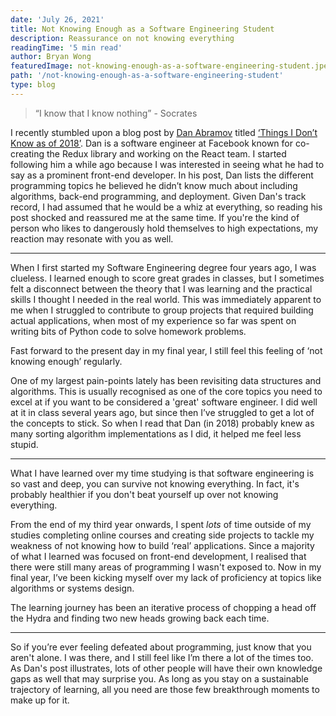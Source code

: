 ```yaml
---
date: 'July 26, 2021'
title: Not Knowing Enough as a Software Engineering Student
description: Reassurance on not knowing everything
readingTime: '5 min read'
author: Bryan Wong
featuredImage: not-knowing-enough-as-a-software-engineering-student.jpeg
path: '/not-knowing-enough-as-a-software-engineering-student'
type: blog
---
```


> “I know that I know nothing” - Socrates

I recently stumbled upon a blog post by [Dan Abramov](https://twitter.com/dan_abramov) titled [‘Things I Don’t Know as of 2018’](https://overreacted.io/things-i-dont-know-as-of-2018/). Dan is a software engineer at Facebook known for co-creating the Redux library and working on the React team. I started following him a while ago because I was interested in seeing what he had to say as a prominent front-end developer. In his post, Dan lists the different programming topics he believed he didn’t know much about including algorithms, back-end programming, and deployment. Given Dan's track record, I had assumed that he would be a whiz at everything, so reading his post shocked and reassured me at the same time. If you're the kind of person who likes to dangerously hold themselves to high expectations, my reaction may resonate with you as well.

---

When I first started my Software Engineering degree four years ago, I was clueless. I learned enough to score great grades in classes, but I sometimes felt a disconnect between the theory that I was learning and the practical skills I thought I needed in the real world. This was immediately apparent to me when I struggled to contribute to group projects that required building actual applications, when most of my experience so far was spent on writing bits of Python code to solve homework problems.

Fast forward to the present day in my final year, I still feel this feeling of ‘not knowing enough’ regularly.

One of my largest pain-points lately has been revisiting data structures and algorithms. This is usually recognised as one of the core topics you need to excel at if you want to be considered a 'great' software engineer. I did well at it in class several years ago, but since then I’ve struggled to get a lot of the concepts to stick. So when I read that Dan (in 2018) probably knew as many sorting algorithm implementations as I did, it helped me feel less stupid.

---

What I have learned over my time studying is that software engineering is so vast and deep, you can survive not knowing everything. In fact, it's probably healthier if you don't beat yourself up over not knowing everything.

From the end of my third year onwards, I spent _lots_ of time outside of my studies completing online courses and creating side projects to tackle my weakness of not knowing how to build ‘real’ applications. Since a majority of what I learned was focused on front-end development, I realised that there were still many areas of programming I wasn't exposed to. Now in my final year, I’ve been kicking myself over my lack of proficiency at topics like algorithms or systems design.

The learning journey has been an iterative process of chopping a head off the Hydra and finding two new heads growing back each time.

---

So if you’re ever feeling defeated about programming, just know that you aren't alone. I was there, and I still feel like I’m there a lot of the times too. As Dan's post illustrates, lots of other people will have their own knowledge gaps as well that may surprise you. As long as you stay on a sustainable trajectory of learning, all you need are those few breakthrough moments to make up for it.
